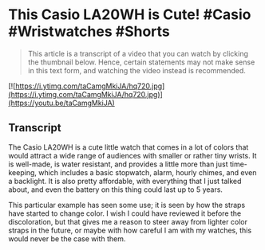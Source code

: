 # This Casio LA20WH is Cute! #Casio #Wristwatches #Shorts

> This article is a transcript of a video that you can watch by clicking the thumbnail below. Hence, certain statements may not make sense in this text form, and watching the video instead is recommended.

[![https://i.ytimg.com/taCamgMkiJA/hq720.jpg](https://i.ytimg.com/taCamgMkiJA/hq720.jpg)](https://youtu.be/taCamgMkiJA)

## Transcript

The Casio LA20WH is a cute little watch that comes in a lot of colors that would attract a wide range of audiences with smaller or rather tiny wrists. It is well-made, is water resistant, and provides a little more than just time-keeping, which includes a basic stopwatch, alarm, hourly chimes, and even a backlight. It is also pretty affordable, with everything that I just talked about, and even the battery on this thing could last up to 5 years.

This particular example has seen some use; it is seen by how the straps have started to change color. I wish I could have reviewed it before the discoloration, but that gives me a reason to steer away from lighter color straps in the future, or maybe with how careful I am with my watches, this would never be the case with them.
